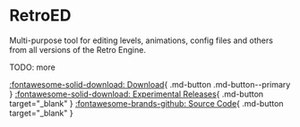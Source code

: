 # RetroED

Multi-purpose tool for editing levels, animations, config files and others from all versions of the Retro Engine.

TODO: more

[:fontawesome-solid-download: Download](https://github.com/RSDKModding/RetroED/releases){ .md-button .md-button--primary }
[:fontawesome-solid-download: Experimental Releases](https://github.com/RSDKModding/RetroED/actions "You must be signed into GitHub to download the experimental releases."){ .md-button target="_blank" }
[:fontawesome-brands-github: Source Code](https://github.com/RSDKModding/RetroED){ .md-button target="_blank" }